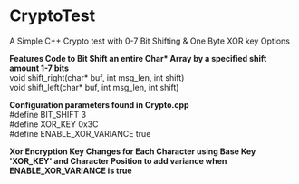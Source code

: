# CryptoTest
A Simple C++ Crypto test with 0-7 Bit Shifting & One Byte XOR key Options

<b>Features Code to Bit Shift an entire Char* Array by a specified shift amount 1-7 bits </b><br/>
void shift_right(char* buf, int msg_len, int shift)<br/>
void shift_left(char* buf, int msg_len, int shift)<br/>

<b>Configuration parameters found in Crypto.cpp</b><br/>
#define BIT_SHIFT 3<br/>
#define XOR_KEY 0x3C<br/>
#define ENABLE_XOR_VARIANCE true<br/>

<b>Xor Encryption Key Changes for Each Character using Base Key 'XOR_KEY' and Character Position to add variance when ENABLE_XOR_VARIANCE is true</b>
